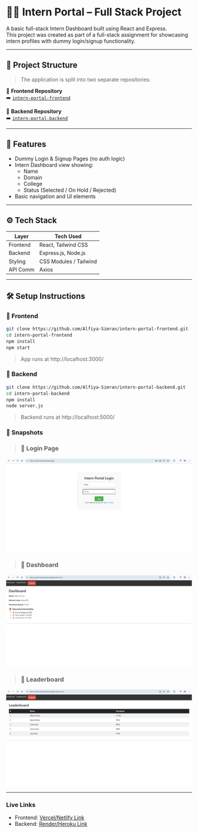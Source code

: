 # 🧑‍💻 Intern Portal – Full Stack Project

A basic full-stack Intern Dashboard built using React and Express.  
This project was created as part of a full-stack assignment for showcasing intern profiles with dummy login/signup functionality.

---

## 📂 Project Structure

> The application is split into two separate repositories:

🔸 **Frontend Repository**  
➡️ [`intern-portal-frontend`](https://github.com/Alfiya-Simran/intern-portal-frontend)

🔸 **Backend Repository**  
➡️ [`intern-portal-backend`](https://github.com/Alfiya-Simran/intern-portal-backend)

---
## 🚀 Features

- Dummy Login & Signup Pages (no auth logic)
- Intern Dashboard view showing:
  - Name
  - Domain
  - College
  - Status (Selected / On Hold / Rejected)
- Basic navigation and UI elements

---

## ⚙️ Tech Stack

| Layer       | Tech Used            |
|-------------|----------------------|
| Frontend    | React, Tailwind CSS  |
| Backend     | Express.js, Node.js  |
| Styling     | CSS Modules / Tailwind |
| API Comm    | Axios                |

---

## 🛠 Setup Instructions

### 🔹 Frontend

```bash
git clone https://github.com/Alfiya-Simran/intern-portal-frontend.git
cd intern-portal-frontend
npm install
npm start
```

> App runs at http://localhost:3000/

### 🔹 Backend

```bash
git clone https://github.com/Alfiya-Simran/intern-portal-backend.git
cd intern-portal-backend
npm install
node server.js
```

> Backend runs at http://localhost:5000/

### 📸 Snapshots

> ### 🔹 Login Page
![Login Page](Snapshots/Login.png)

> ### 🔹 Dashboard
![Dashboard](Snapshots/Dashboard.png)

> ### 🔹 Leaderboard
![Leaderboard](Snapshots/Leaderboard.png)

---

### Live Links

- Frontend: [Vercel/Netlify Link](https://intern-portal-frontend.vercel.app/)
- Backend: [Render/Heroku Link](https://intern-portal-backend-wuk4.onrender.com/)

